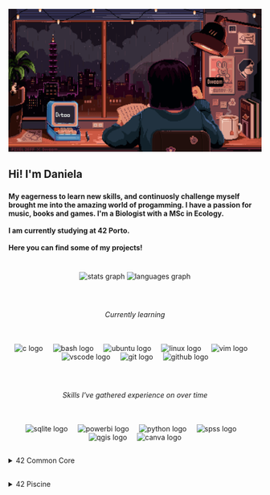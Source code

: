 ![](https://github.com/Daniela-Padilha/Aesthetic/blob/main/dds1ndp-69dbc70d-57e7-42ec-b66d-ba721437c54a.gif)

<h2 align="left">Hi! I'm Daniela</h2>

###

<h4 align="left">My eagerness to learn new skills, and  continuosly challenge myself brought me into the amazing world of progamming. I have a passion for music, books and games. I'm a Biologist with a MSc in Ecology.<br><br>I am currently studying at 42 Porto.<br><br>Here you can find some of my projects!</h4>

###

<br clear="both">

<div align="center">
  <img src="https://github-readme-stats.vercel.app/api?username=Daniela-Padilha&hide_title=false&hide_rank=false&show_icons=true&include_all_commits=true&count_private=true&disable_animations=false&theme=react&locale=en&hide_border=false&order=1" height="150" alt="stats graph"  />
  <img src="https://github-readme-stats.vercel.app/api/top-langs?username=Daniela-Padilha&locale=en&hide_title=false&layout=compact&card_width=320&langs_count=5&theme=react&hide_border=false&order=2" height="150" alt="languages graph"  />
</div>

###

<br clear="both">

<h6 align="center">Currently learning</h6>

###

<br clear="both">

<div align="center">
  <img src="https://cdn.jsdelivr.net/gh/devicons/devicon/icons/c/c-original.svg" height="40" alt="c logo"  />
  <img width="12" />
  <img src="https://cdn.jsdelivr.net/gh/devicons/devicon/icons/bash/bash-original.svg" height="40" alt="bash logo"  />
  <img width="12" />
  <img src="https://cdn.simpleicons.org/ubuntu/E95420" height="40" alt="ubuntu logo"  />
  <img width="12" />
  <img src="https://cdn.jsdelivr.net/gh/devicons/devicon/icons/linux/linux-original.svg" height="40" alt="linux logo"  />
  <img width="12" />
  <img src="https://cdn.jsdelivr.net/gh/devicons/devicon/icons/vim/vim-original.svg" height="40" alt="vim logo"  />
  <img width="12" />
  <img src="https://cdn.jsdelivr.net/gh/devicons/devicon/icons/vscode/vscode-original.svg" height="40" alt="vscode logo"  />
  <img width="12" />
  <img src="https://cdn.jsdelivr.net/gh/devicons/devicon/icons/git/git-original.svg" height="40" alt="git logo"  />
  <img width="12" />
  <img src="https://cdn.jsdelivr.net/gh/devicons/devicon/icons/github/github-original.svg" height="40" alt="github logo"  />
</div>

###

<br clear="both">

<h6 align="center">Skills I've gathered experience on over time</h6>

###

<br clear="both">

<div align="center">
  <img src="https://cdn.jsdelivr.net/gh/devicons/devicon/icons/sqlite/sqlite-original.svg" height="40" alt="sqlite logo"  />
  <img width="12" />
  <img src="https://upload.wikimedia.org/wikipedia/commons/thumb/c/cf/New_Power_BI_Logo.svg/630px-New_Power_BI_Logo.svg.png" height="40" alt="powerbi logo"  />
  <img width="12" />
  <img src="https://cdn.jsdelivr.net/gh/devicons/devicon/icons/python/python-original.svg" height="40" alt="python logo"  />
  <img width="12" />
  <img src="https://cdn.jsdelivr.net/gh/devicons/devicon/icons/spss/spss-original.svg" height="40" alt="spss logo"  />
  <img width="12" />
  <img src="https://www.qgis.org/styleguide/visual/qgis-logo.png" height="40" alt="qgis logo"  />
  <img width="12" />
  <img src="https://cdn.jsdelivr.net/gh/devicons/devicon/icons/canva/canva-original.svg" height="40" alt="canva logo"  />
  
</div>

##

</details>

<details>
<summary>42 Common Core</summary>

## Projects

| Project | Status   | Language | Score       |
| ------- | -------- | -------- | ----------- |
| [libft](https://github.com/Daniela-Padilha/42_libft) | Completed | C        | 125 / 100  ✅ ✨ |
| [ft_printf](https://github.com/Daniela-Padilha/42_ft_printf)| Completed | C        | 100 / 100 ✅ |
| [get_next_line](https://github.com/Daniela-Padilha/42_get_next_line)| Completed | C        | 125 / 100 ✅ ✨ |
| [Born2beroot](https://github.com/Daniela-Padilha/42_born2beroot)| Completed | Shell       | 100 / 100 ✅ |

|
[Pipex](https://github.com/Daniela-Padilha/42_pipex)| In Progress... | C       | ❓❓❓ / 100 |
|
[Push_Swap](https://github.com/Daniela-Padilha/42_push_swap)| In Progress... | C       | ❓❓❓ / 100 |
|
[Fdf](https://github.com/Daniela-Padilha/42_fdf)| In Progress... | C       | ❓❓❓ / 100 |


## Exams

| Exam | Status   | Language | Score       |
| ---- | -------- | -------- | ----------- |
| [Exam 02](https://github.com/Daniela-Padilha/42_Exam_Study/tree/main/Milestone2)| In Progress... | C        | ❓❓❓/100  |
| ... | ... | ... | ... |


</details>
</div>

##

<details>
<summary>42 Piscine</summary>

## Projects

| Project |  Status   | Language |   Score    |
| ------- | --------  | -------- | -----------|
| [Shell00](https://github.com/Daniela-Padilha/42Piscine/tree/main/shell00)   | Completed |    Shell     | 60/100    ✅ |
| [Shell01](https://github.com/Daniela-Padilha/42Piscine/tree/main/shell01)   | Completed |    Shell     | 55/100    ✅ |
| [C00](https://github.com/Daniela-Padilha/42Piscine/tree/main/C00)   | Completed |    C     | 85/100    ✅ |
| [C01](https://github.com/Daniela-Padilha/42Piscine/tree/main/C01)   | Completed |    C     | 70/100   ✅ |
| [C02](https://github.com/Daniela-Padilha/42Piscine/tree/main/C02)   | Completed |    C     | 75/100    ✅ |
| [C03](https://github.com/Daniela-Padilha/42Piscine/tree/main/C03)   | Completed |    C     | 75/100    ✅ |
| [C04](https://github.com/Daniela-Padilha/42Piscine/tree/main/C04)   | Completed |    C     | 70/100    ✅ |
| [C05](https://github.com/Daniela-Padilha/42Piscine/tree/main/C05)   | Completed |    C     | 80/100    ✅ |
| [C06](https://github.com/Daniela-Padilha/42Piscine/tree/main/C06)   | Completed |    C     | 70/100   ✅ |
| [C07](https://github.com/Daniela-Padilha/42Piscine/tree/main/C07)   | Completed |    C     | 60/100    ✅ |
| [C08](https://github.com/Daniela-Padilha/42Piscine/tree/main/C08)   | Completed |    C     | 70/100   ✅ |
| [Rush00](https://github.com/Daniela-Padilha/42Piscine/tree/main/rush00)   | Completed |    C     | 116/100  ✅ ✨ |
| [Rush01](https://github.com/Daniela-Padilha/42Piscine/tree/main/Rush01)   | Failed |    C     | 0/100    ❌  |
| Exam 00  | Failed |    C     |  10/100    ❌  |
| Exam 01  | Completed |    C     |  50/100    ✅  |
| Exam 02  | Completed |    C     |  60/100   ✅ |
| Final Exam  | Completed |    C     |  48/100   ✅|
| [Piscine Reload](https://github.com/Daniela-Padilha/Piscine_Reloaded) | Completed | C | 100/100 ✅ ✨ |

###
